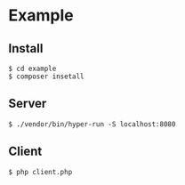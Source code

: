 # Example

## Install

```
$ cd example
$ composer insetall
```

## Server

```
$ ./vendor/bin/hyper-run -S localhost:8080
```

## Client

```
$ php client.php
```